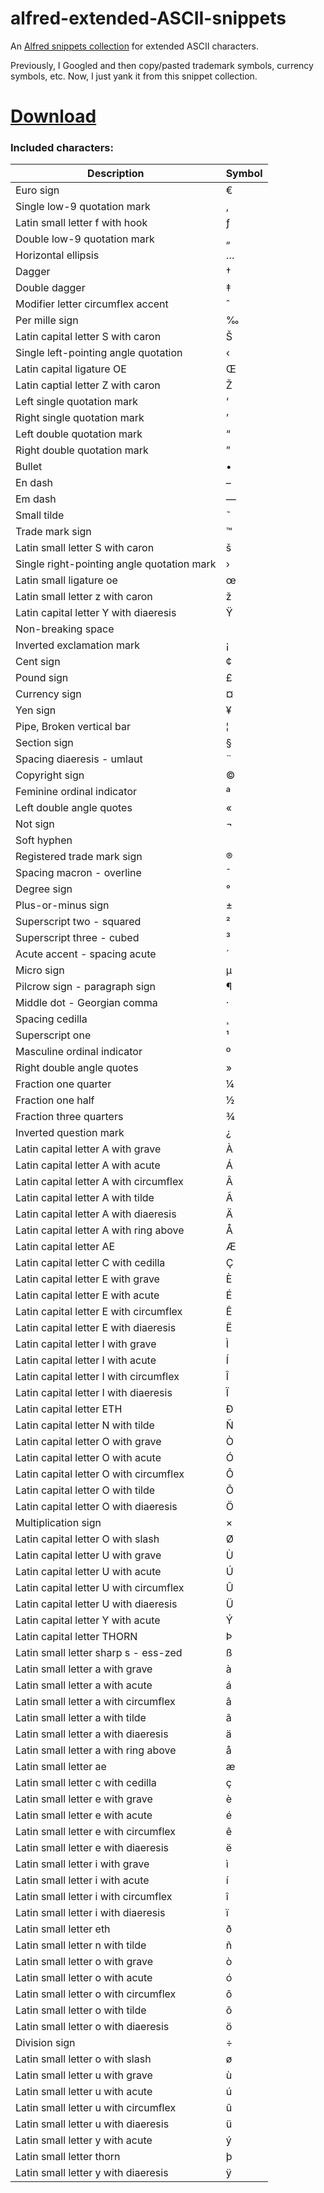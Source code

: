 # alfred-extended-ASCII-snippets
An [Alfred snippets collection](https://www.alfredapp.com/help/features/snippets/) for extended ASCII characters.

Previously, I Googled and then copy/pasted trademark symbols, currency symbols, etc. Now, I just yank it from this snippet collection.

# [Download](https://github.com/wsarles/alfred-extended-ASCII-snippets/raw/master/Extended%20ASCII%20Codes.alfredsnippets)

### Included characters:

| Description                                | Symbol |
|--------------------------------------------|--------|
| Euro sign                                  | €      |
| Single low-9 quotation mark                | ‚      |
| Latin small letter f with hook             | ƒ      |
| Double low-9 quotation mark                | „      |
| Horizontal ellipsis                        | …      |
| Dagger                                     | †      |
| Double dagger                              | ‡      |
| Modifier letter circumflex accent          | ˆ      |
| Per mille sign                             | ‰      |
| Latin capital letter S with caron          | Š      |
| Single left-pointing angle quotation       | ‹      |
| Latin capital ligature OE                  | Œ      |
| Latin captial letter Z with caron          | Ž      |
| Left single quotation mark                 | ‘      |
| Right single quotation mark                | ’      |
| Left double quotation mark                 | “      |
| Right double quotation mark                | ”      |
| Bullet                                     | •      |
| En dash                                    | –      |
| Em dash                                    | —      |
| Small tilde                                | ˜      |
| Trade mark sign                            | ™      |
| Latin small letter S with caron            | š      |
| Single right-pointing angle quotation mark | ›      |
| Latin small ligature oe                    | œ      |
| Latin small letter z with caron            | ž      |
| Latin capital letter Y with diaeresis      | Ÿ      |
| Non-breaking space                         |        |
| Inverted exclamation mark                  | ¡      |
| Cent sign                                  | ¢      |
| Pound sign                                 | £      |
| Currency sign                              | ¤      |
| Yen sign                                   | ¥      |
| Pipe, Broken vertical bar                  | ¦      |
| Section sign                               | §      |
| Spacing diaeresis - umlaut                 | ¨      |
| Copyright sign                             | ©      |
| Feminine ordinal indicator                 | ª      |
| Left double angle quotes                   | «      |
| Not sign                                   | ¬      |
| Soft hyphen                                |        |
| Registered trade mark sign                 | ®      |
| Spacing macron - overline                  | ¯      |
| Degree sign                                | °      |
| Plus-or-minus sign                         | ±      |
| Superscript two - squared                  | ²      |
| Superscript three - cubed                  | ³      |
| Acute accent - spacing acute               | ´      |
| Micro sign                                 | µ      |
| Pilcrow sign - paragraph sign              | ¶      |
| Middle dot - Georgian comma                | ·      |
| Spacing cedilla                            | ¸      |
| Superscript one                            | ¹      |
| Masculine ordinal indicator                | º      |
| Right double angle quotes                  | »      |
| Fraction one quarter                       | ¼      |
| Fraction one half                          | ½      |
| Fraction three quarters                    | ¾      |
| Inverted question mark                     | ¿      |
| Latin capital letter A with grave          | À      |
| Latin capital letter A with acute          | Á      |
| Latin capital letter A with circumflex     | Â      |
| Latin capital letter A with tilde          | Ã      |
| Latin capital letter A with diaeresis      | Ä      |
| Latin capital letter A with ring above     | Å      |
| Latin capital letter AE                    | Æ      |
| Latin capital letter C with cedilla        | Ç      |
| Latin capital letter E with grave          | È      |
| Latin capital letter E with acute          | É      |
| Latin capital letter E with circumflex     | Ê      |
| Latin capital letter E with diaeresis      | Ë      |
| Latin capital letter I with grave          | Ì      |
| Latin capital letter I with acute          | Í      |
| Latin capital letter I with circumflex     | Î      |
| Latin capital letter I with diaeresis      | Ï      |
| Latin capital letter ETH                   | Ð      |
| Latin capital letter N with tilde          | Ñ      |
| Latin capital letter O with grave          | Ò      |
| Latin capital letter O with acute          | Ó      |
| Latin capital letter O with circumflex     | Ô      |
| Latin capital letter O with tilde          | Õ      |
| Latin capital letter O with diaeresis      | Ö      |
| Multiplication sign                        | ×      |
| Latin capital letter O with slash          | Ø      |
| Latin capital letter U with grave          | Ù      |
| Latin capital letter U with acute          | Ú      |
| Latin capital letter U with circumflex     | Û      |
| Latin capital letter U with diaeresis      | Ü      |
| Latin capital letter Y with acute          | Ý      |
| Latin capital letter THORN                 | Þ      |
| Latin small letter sharp s - ess-zed       | ß      |
| Latin small letter a with grave            | à      |
| Latin small letter a with acute            | á      |
| Latin small letter a with circumflex       | â      |
| Latin small letter a with tilde            | ã      |
| Latin small letter a with diaeresis        | ä      |
| Latin small letter a with ring above       | å      |
| Latin small letter ae                      | æ      |
| Latin small letter c with cedilla          | ç      |
| Latin small letter e with grave            | è      |
| Latin small letter e with acute            | é      |
| Latin small letter e with circumflex       | ê      |
| Latin small letter e with diaeresis        | ë      |
| Latin small letter i with grave            | ì      |
| Latin small letter i with acute            | í      |
| Latin small letter i with circumflex       | î      |
| Latin small letter i with diaeresis        | ï      |
| Latin small letter eth                     | ð      |
| Latin small letter n with tilde            | ñ      |
| Latin small letter o with grave            | ò      |
| Latin small letter o with acute            | ó      |
| Latin small letter o with circumflex       | ô      |
| Latin small letter o with tilde            | õ      |
| Latin small letter o with diaeresis        | ö      |
| Division sign                              | ÷      |
| Latin small letter o with slash            | ø      |
| Latin small letter u with grave            | ù      |
| Latin small letter u with acute            | ú      |
| Latin small letter u with circumflex       | û      |
| Latin small letter u with diaeresis        | ü      |
| Latin small letter y with acute            | ý      |
| Latin small letter thorn                   | þ      |
| Latin small letter y with diaeresis        | ÿ      |

